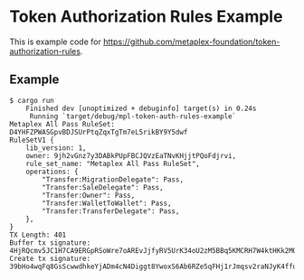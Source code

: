 # Token Authorization Rules Example

This is example code for https://github.com/metaplex-foundation/token-authorization-rules.

## Example
```
$ cargo run
    Finished dev [unoptimized + debuginfo] target(s) in 0.24s
     Running `target/debug/mpl-token-auth-rules-example`
Metaplex All Pass RuleSet: D4YHFZPWASGpvBDJSUrPtqZqxTgTm7eL5rikBY9Y5dwf
RuleSetV1 {
    lib_version: 1,
    owner: 9jh2vGnz7y3DABkPUpFBCJQVzEaTNvKHjjtPQoFdjrvi,
    rule_set_name: "Metaplex All Pass RuleSet",
    operations: {
        "Transfer:MigrationDelegate": Pass,
        "Transfer:SaleDelegate": Pass,
        "Transfer:Owner": Pass,
        "Transfer:WalletToWallet": Pass,
        "Transfer:TransferDelegate": Pass,
    },
}
TX Length: 401
Buffer tx signature: 4HjRQcmv5JC1H7CA9ERGpRSoWre7oAREvJjfyRV5UrK34oU2zM5BBq5KMCRH7W4ktHKk2MQ6rPAoK6QPpbT657uy
Create tx signature: 39bHo4wqFq8GsScwwdhkeYjADm4cN4Diggt8YwoxS6Ab6RZe5qFHj1rJmqsv2raNJyK4ffuqFStBwPxSCzRjDAoJ
```
